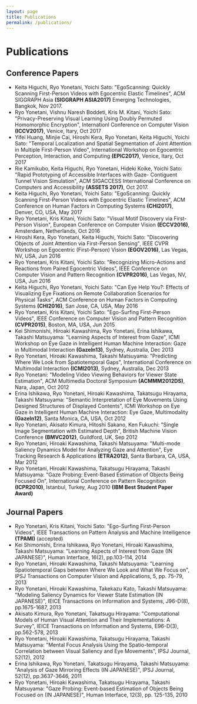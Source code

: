 ```yaml
---
layout: page
title: Publications
permalink: /publications/
---
```


# Publications

## Conference Papers

- Keita Higuchi, Ryo Yonetani, Yoichi Sato: "EgoScanning: Quickly Scanning First-Person Videos with Egocentric Elastic Timelines", ACM SIGGRAPH Asia **(SIGGRAPH ASIA2017)** Emerging Technologies, Bangkok, Nov 2017.
- Ryo Yonetani, Vishnu Naresh Boddeti, Kris M. Kitani, Yoichi Sato: "Privacy-Preserving Visual Learning Using Doubly Permuted Homomorphic Encryption", Internationl Conference on Computer Vision **(ICCV2017)**, Venice, Itary, Oct 2017
- Yifei Huang, Minjie Cai, Hiroshi Kera, Ryo Yonetani, Keita Higuchi, Yoichi Sato: "Temporal Localization and Spatial Segmentation of Joint Attention in Multiple First-Person Video", International Workshop on Egocentric Perception, Interaction, and Computing **(EPIC2017)**, Venice, Itary, Oct 2017
- Rie Kamikubo, Keita Higuchi, Ryo Yonetani, Hideki Koike, Yoichi Sato: "Rapid Prototyping of Accessible Interfaces with Gaze- Contiguent Tunnel Vision Simulation", ACM SIGACCESS International Conference on Computers and Accessibility **(ASSETS 2017)**, Oct 2017.
- Keita Higuchi, Ryo Yonetani, Yoichi Sato: "EgoScanning: Quickly Scanning First-Person Videos with Egocentric Elastic Timelines", ACM Conference on Human Factors in Computing Systems **(CHI2017)**, Denver, CO, USA, May 2017
- Ryo Yonetani, Kris Kitani, Yoichi Sato: "Visual Motif Discovery via First-Person Vision", European Conference on Computer Vision **(ECCV2016)**, Amsterdam, Netherlands, Oct 2016
- Hiroshi Kera, Ryo Yonetani, Keita Higuchi, Yoichi Sato: "Discovering Objects of Joint Attention via First-Person Sensing", IEEE CVPR Workshop on Egocentric (First-Person) Vision **(EGOV2016)**, Las Vegas, NV, USA, Jun 2016
- Ryo Yonetani, Kris Kitani, Yoichi Sato: "Recognizing Micro-Actions and Reactions from Paired Egocentric Videos", IEEE Conference on Computer Vision and Pattern Recognition **(CVPR2016)**, Las Vegas, NV, USA, Jun 2016
- Keita Higuchi, Ryo Yonetani, Yoichi Sato: "Can Eye Help You?: Effects of Visualizing Eye Fixations on Remote Collaboration Scenarios for Physical Tasks", ACM Conference on Human Factors in Computing Systems **(CHI2016)**, San Jose, CA, USA, May 2016
- Ryo Yonetani, Kris Kitani, Yoichi Sato: "Ego-Surfing First-Person Videos", IEEE Conference on Computer Vision and Pattern Recognition **(CVPR2015)**, Boston, MA, USA, Jun 2015
- Kei Shimonishi, Hiroaki Kawashima, Ryo Yonetani, Erina Ishikawa, Takashi Matsuyama: "Learning Aspects of Interest from Gaze", ICMI Workshop on Eye Gaze in Intelligent Human Machine Interaction: Gaze in Multimodal Interaction **(GazeIn13)**, Sydney, Australia, Dec 2013
- Ryo Yonetani, Hiroaki Kawashima, Takashi Matsuyama: "Predicting Where We Look from Spatiotemporal Gaps", International Conference on Multimodal Interaction **(ICMI2013)**, Sydney, Australia, Dec 2013
- Ryo Yonetani: "Modeling Video Viewing Behaviors for Viewer State Estimation", ACM Multimedia Doctoral Symposium **(ACMMM2012DS)**, Nara, Japan, Oct 2012
- Erina Ishikawa, Ryo Yonetani, Hiroaki Kawashima, Takatsugu Hirayama, Takashi Matsuyama: "Semantic Interpretation of Eye Movements Using Designed Structures of Displayed Contents", ICMI Workshop on Eye Gaze in Intelligent Human Machine Interaction: Eye Gaze, Multimodality **(GazeIn12)**, Santa Monica, CA, USA, Oct 2012
- Ryo Yonetani, Akisato Kimura, Hitoshi Sakano, Ken Fukuchi: "Single Image Segmentation with Estimated Depth", British Machine Vision Conference **(BMVC2012)**, Guildford, UK, Sep 2012
- Ryo Yonetani, Hiroaki Kawashima, Takashi Matsuyama: "Multi-mode Saliency Dynamics Model for Analyzing Gaze and Attention", Eye Tracking Research & Applications **(ETRA2012)**, Santa Barbara, CA, USA, Mar 2012
- Ryo Yonetani, Hiroaki Kawashima, Takatsugu Hirayama, Takashi Matsuyama: "Gaze Probing: Event-Based Estimation of Objects Being Focused On", International Conference on Pattern Recognition **(ICPR2010)**, Istanbul, Turkey, Aug 2010 **(IBM Best Student Paper Award)**


## Journal Papers

- Ryo Yonetani, Kris Kitani, Yoichi Sato: "Ego-Surfing First-Person Videos", IEEE Transactions on Pattern Analysis and Machine Intelligence **(TPAMI)** (accepted)
- Kei Shimonishi, Erina Ishikawa, Ryo Yonetani, Hiroaki Kawashima, Takashi Matsuyama: "Learning Aspects of Interest from Gaze (IN JAPANESE)", Human Interface, 16(2), pp.103-114, 2014
- Ryo Yonetani, Hiroaki Kawashima, Takashi Matsuyama: "Learning Spatiotemporal Gaps between Where We Look and What We Focus on", IPSJ Transactions on Computer Vision and Applications, 5, pp. 75-79, 2013
- Ryo Yonetani, Hiroaki Kawashima, Takekazu Kato, Takashi Matsuyama: "Modeling Saliency Dynamics for Viewer State Estimation (IN JAPANESE)", IEICE Transactions on Information and Systems, J96-D(8), pp.1675-1687, 2013
- Akisato Kimura, Ryo Yonetani, Takatsugu Hirayama: "Computational Models of Human Visual Attention and Their Implementations: A Survey", IEICE Transactions on Information and Systems, E96-D(3), pp.562-578, 2013
- Ryo Yonetani, Hiroaki Kawashima, Takatsugu Hirayama, Takashi Matsuyama: "Mental Focus Analysis Using the Spatio-temporal Correlation between Visual Saliency and Eye Movements", IPSJ Journal, 52(12), 2012
- Erina Ishikawa, Ryo Yonetani, Takatsugu Hirayama, Takashi Matsuyama: "Analysis of Gaze Mirroring Effects (IN JAPANESE)", IPSJ Journal, 52(12), pp.3637-3646, 2011
- Ryo Yonetani, Hiroaki Kawashima, Takatsugu Hirayama, Takashi Matsuyama: "Gaze Probing: Event-based Estimation of Objects Being Focused on (IN JAPANESE)", Human Interface, 12(3), pp. 125-135, 2010
